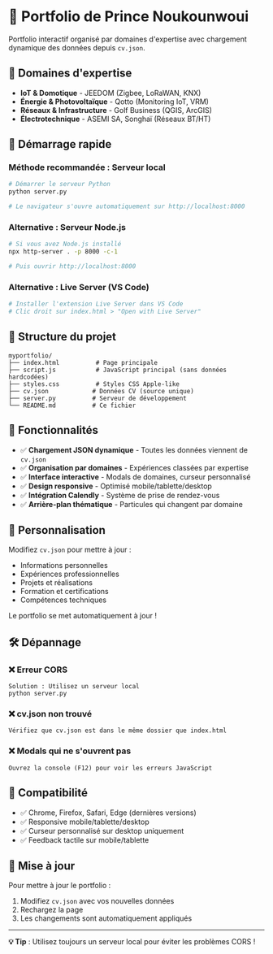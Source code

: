 # 🚀 Portfolio de Prince Noukounwoui

Portfolio interactif organisé par domaines d'expertise avec chargement dynamique des données depuis `cv.json`.

## 🎯 Domaines d'expertise

- **IoT & Domotique** - JEEDOM (Zigbee, LoRaWAN, KNX)
- **Énergie & Photovoltaïque** - Qotto (Monitoring IoT, VRM)
- **Réseaux & Infrastructure** - Golf Business (QGIS, ArcGIS)
- **Électrotechnique** - ASEMI SA, Songhaï (Réseaux BT/HT)

## 🚀 Démarrage rapide

### Méthode recommandée : Serveur local
```bash
# Démarrer le serveur Python
python server.py

# Le navigateur s'ouvre automatiquement sur http://localhost:8000
```

### Alternative : Serveur Node.js
```bash
# Si vous avez Node.js installé
npx http-server . -p 8000 -c-1

# Puis ouvrir http://localhost:8000
```

### Alternative : Live Server (VS Code)
```bash
# Installer l'extension Live Server dans VS Code
# Clic droit sur index.html > "Open with Live Server"
```

## 📁 Structure du projet

```
myportfolio/
├── index.html          # Page principale
├── script.js           # JavaScript principal (sans données hardcodées)
├── styles.css          # Styles CSS Apple-like
├── cv.json            # Données CV (source unique)
├── server.py          # Serveur de développement
└── README.md          # Ce fichier
```

## 🔧 Fonctionnalités

- ✅ **Chargement JSON dynamique** - Toutes les données viennent de `cv.json`
- ✅ **Organisation par domaines** - Expériences classées par expertise
- ✅ **Interface interactive** - Modals de domaines, curseur personnalisé
- ✅ **Design responsive** - Optimisé mobile/tablette/desktop
- ✅ **Intégration Calendly** - Système de prise de rendez-vous
- ✅ **Arrière-plan thématique** - Particules qui changent par domaine

## 🎨 Personnalisation

Modifiez `cv.json` pour mettre à jour :
- Informations personnelles
- Expériences professionnelles
- Projets et réalisations
- Formation et certifications
- Compétences techniques

Le portfolio se met automatiquement à jour !

## 🛠️ Dépannage

### ❌ Erreur CORS
```
Solution : Utilisez un serveur local
python server.py
```

### ❌ cv.json non trouvé
```
Vérifiez que cv.json est dans le même dossier que index.html
```

### ❌ Modals qui ne s'ouvrent pas
```
Ouvrez la console (F12) pour voir les erreurs JavaScript
```

## 📱 Compatibilité

- ✅ Chrome, Firefox, Safari, Edge (dernières versions)
- ✅ Responsive mobile/tablette/desktop
- ✅ Curseur personnalisé sur desktop uniquement
- ✅ Feedback tactile sur mobile/tablette

## 🔄 Mise à jour

Pour mettre à jour le portfolio :

1. Modifiez `cv.json` avec vos nouvelles données
2. Rechargez la page
3. Les changements sont automatiquement appliqués

---

**💡 Tip** : Utilisez toujours un serveur local pour éviter les problèmes CORS !
